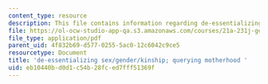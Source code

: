 ```yaml
---
content_type: resource
description: This file contains information regarding de-essentializing sex.
file: https://ol-ocw-studio-app-qa.s3.amazonaws.com/courses/21a-231j-gender-sexuality-and-society-spring-2006/eb10440bd0d1c54b28fced7fff51369f_MIT21A_213JS06_ques.pdf
file_type: application/pdf
parent_uid: 4f832b69-d577-0255-5ac0-12c6042c9ce5
resourcetype: Document
title: 'de-essentializing sex/gender/kinship; querying motherhood '
uid: eb10440b-d0d1-c54b-28fc-ed7fff51369f
---
```

